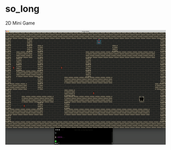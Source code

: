 # so_long
2D Mini Game

<p><img align="center" src= "https://github.com/samiguntepe/so_long/blob/master/ezgif.com-video-to-gif.gif" width="600" height="359"/></p>
